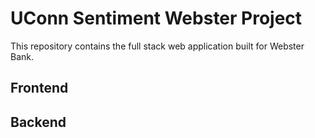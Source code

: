# UConn Sentiment Webster Project

This repository contains the full stack web application built for Webster Bank.

## Frontend

## Backend